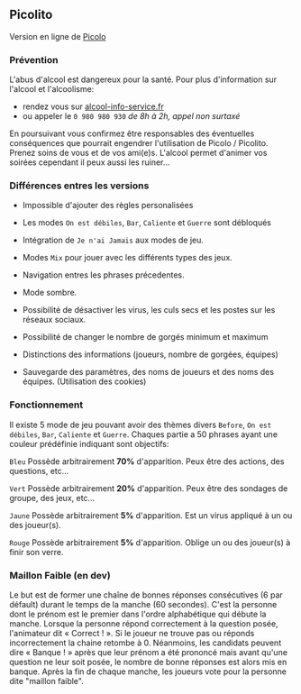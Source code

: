 ## Picolito

Version en ligne de [Picolo](http://www.marmelapp.com/picolo)

### Prévention
L'abus d'alcool est dangereux pour la santé. Pour plus d'information sur l'alcool et l'alcoolisme:
- rendez vous sur [alcool-info-service.fr](https://www.alcool-info-service.fr/)
- ou appeler le `0 980 980 930` _de 8h à 2h, appel non surtaxé_

En poursuivant vous confirmez être responsables des éventuelles conséquences que pourrait engendrer l'utilisation de Picolo / Picolito.
Prenez soins de vous et de vos ami(e)s. L'alcool permet d'animer vos soirées cependant il peux aussi les ruiner...

### Différences entres les versions

- Impossible d'ajouter des règles personalisées

- Les modes `On est débiles`, `Bar`, `Caliente` et `Guerre` sont débloqués
- Intégration de `Je n'ai Jamais` aux modes de jeu.
- Modes `Mix` pour jouer avec les différents types des jeux.
- Navigation entres les phrases précedentes.
- Mode sombre.
- Possibilité de désactiver les virus, les culs secs et les postes sur les réseaux sociaux.
- Possibilité de changer le nombre de gorgés minimum et maximum
- Distinctions des informations (joueurs, nombre de gorgées, équipes)
- Sauvegarde des paramètres, des noms de joueurs et des noms des équipes. (Utilisation des cookies)

### Fonctionnement

Il existe 5 mode de jeu pouvant avoir des thèmes divers `Before`, `On est débiles`, `Bar`, `Caliente` et `Guerre`.
Chaques partie a 50 phrases ayant une couleur prédéfinie indiquant sont objectifs:

`Bleu`
Possède arbitrairement **70%** d'apparition.
Peux être des actions, des questions, etc...

`Vert`
Possède arbitrairement **20%** d'apparition.
Peux être des sondages de groupe, des jeux, etc...

`Jaune`
Possède arbitrairement **5%** d'apparition.
Est un virus appliqué à un ou des joueur(s).

`Rouge`
Possède arbitrairement **5%** d'apparition.
Oblige un ou des joueur(s) à finir son verre.

### Maillon Faible (en dev)

Le but est de former une chaîne de bonnes réponses consécutives (6 par défault) durant le temps de la manche (60 secondes).
C'est la personne dont le prénom est le premier dans l'ordre alphabétique qui débute la manche. Lorsque la personne répond correctement à la question posée, l'animateur dit « Correct ! ». Si le joueur ne trouve pas ou réponds incorrectement la chaine retombe à 0.
Néanmoins, les candidats peuvent dire « Banque ! » après que leur prénom a été prononcé mais avant qu'une question ne leur soit posée, le nombre de bonne réponses est alors mis en banque.
Après la fin de chaque manche, les joueurs vote pour la personne dite "maillon faible".